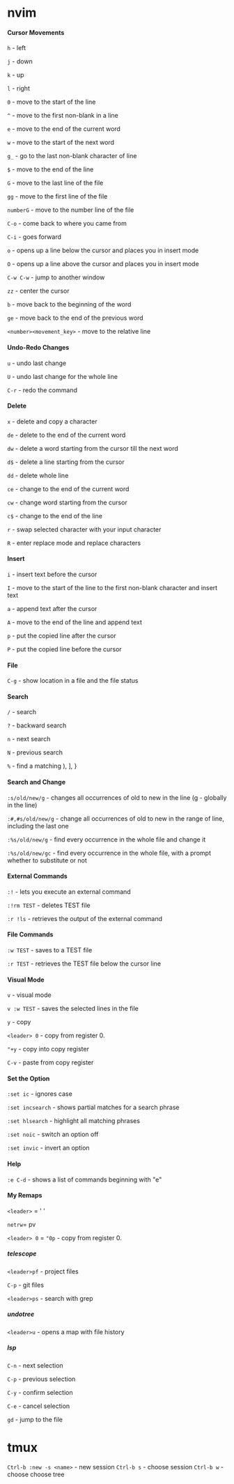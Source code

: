 # nvim
#### Cursor Movements
```h``` - left

```j``` - down

```k``` - up

```l``` - right

```0``` - move to the start of the line

```^``` - move to the first non-blank in a line

```e``` - move to the end of the current word

```w``` - move to the start of the next word

```g_``` - go to the last non-blank character of line

```$``` - move to the end of the line

```G``` - move to the last line of the file

```gg``` - move to the first line of the file

```numberG``` - move to the number line of the file

```C-o``` - come back to where you came from

```C-i``` - goes forward

```o``` - opens up a line below the cursor and places you in insert mode

```O``` - opens up a line above the cursor and places you in insert mode

```C-w C-w``` - jump to another window

```zz``` - center the cursor

```b``` - move back to the beginning of the word

```ge``` - move back to the end of the previous word

```<number><movement_key>``` - move to the relative line

#### Undo-Redo Changes
```u``` - undo last change

```U``` - undo last change for the whole line

```C-r``` - redo the command

#### Delete
```x``` - delete and copy a character

```de``` - delete to the end of the current word

```dw``` - delete a word starting from the cursor till the next word

```d$``` - delete a line starting from the cursor

```dd``` - delete whole line

```ce``` - change to the end of the current word

```cw``` - change word starting from the cursor

```c$``` - change to the end of the line

```r``` - swap selected character with your input character

```R``` - enter replace mode and replace characters

#### Insert
```i``` - insert text before the cursor

```I``` - move to the start of the line to the first non-blank character
and insert text

```a``` - append text after the cursor

```A``` - move to the end of the line and append text

```p``` - put the copied line after the cursor

```P``` - put the copied line before the cursor

#### File
```C-g``` - show location in a file and the file status

#### Search
```/``` - search

```?``` - backward search

```n``` - next search

```N``` - previous search

```%``` - find a matching ), ], }

#### Search and Change
```:s/old/new/g``` - changes all occurrences of old to new in the line (g - globally in the line)

```:#,#s/old/new/g``` - change all occurrences of old to new in the range of line, including the last one

```:%s/old/new/g``` - find every occurrence in the whole file and change it

```:%s/old/new/gc``` - find every occurrence in the whole file, with a prompt whether to substitute or not

#### External Commands
```:!``` - lets you execute an external command

```:!rm TEST``` - deletes TEST file

```:r !ls``` - retrieves the output of the external command

#### File Commands
```:w TEST``` - saves to a TEST file

```:r TEST``` - retrieves the TEST file below the cursor line

#### Visual Mode
```v``` - visual mode

```v :w TEST``` - saves the selected lines in the file

```y``` - copy

```<leader> 0``` - copy from register 0.

```"+y``` - copy into copy register

```C-v``` - paste from copy register

#### Set the Option
```:set ic``` - ignores case

```:set incsearch``` - shows partial matches for a search phrase

```:set hlsearch``` - highlight all matching phrases

```:set noic``` - switch an option off

```:set invic``` - invert an option

#### Help
```:e C-d``` - shows a list of commands beginning with "e"

#### My Remaps
```<leader>``` = ' '

```netrw```= <leader>pv

```<leader> 0``` = ```"0p``` - copy from register 0.

##### telescope
```<leader>pf``` - project files

```C-p``` - git files

```<leader>ps``` - search with grep

##### undotree
```<leader>u``` - opens a map with file history

##### lsp
```C-n``` - next selection

```C-p``` - previous selection

```C-y``` - confirm selection

```C-e``` - cancel selection

```gd``` - jump to the file

# tmux
```Ctrl-b :new -s <name>``` - new session
```Ctrl-b s``` - choose session
```Ctrl-b w``` - choose choose tree

